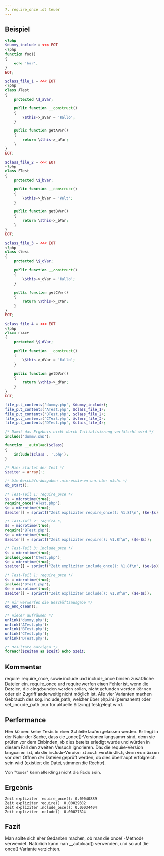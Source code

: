 ```yaml
---
7. require_once ist teuer
---
```


Beispiel
--------
```php
<?php
$dummy_include = <<< EOT
<?php
function foo()
{
	echo 'bar';
}
EOT;

$class_file_1 = <<< EOT
<?php
class ATest
{
	protected \$_aVar;

	public function __construct()
	{
		\$this->_aVar = 'Hallo';
	}

	public function getAVar()
	{
		return \$this->_aVar;
	}
}
EOT;

$class_file_2 = <<< EOT
<?php
class BTest
{
	protected \$_bVar;

	public function __construct()
	{
		\$this->_bVar = 'Welt';
	}

	public function getBVar()
	{
		return \$this->_bVar;
	}
}
EOT;

$class_file_3 = <<< EOT
<?php
class CTest
{
	protected \$_cVar;

	public function __construct()
	{
		\$this->_cVar = 'Hallo';
	}

	public function getCVar()
	{
		return \$this->_cVar;
	}
}
EOT;

$class_file_4 = <<< EOT
<?php
class DTest
{
	protected \$_dVar;

	public function __construct()
	{
		\$this->_dVar = 'Hallo';
	}

	public function getDVar()
	{
		return \$this->_dVar;
	}
}
EOT;

file_put_contents('dummy.php', $dummy_include);
file_put_contents('ATest.php', $class_file_1);
file_put_contents('BTest.php', $class_file_2);
file_put_contents('CTest.php', $class_file_3);
file_put_contents('DTest.php', $class_file_4);

/* Damit das Ergebnis nicht durch Initialisierung verfälscht wird */
include('dummy.php');

function __autoload($class)
{
	include($class . '.php');
}

/* Hier startet der Test */
$zeiten = array();

/* Die Geschäfs-Ausgaben interessieren uns hier nicht */
ob_start();

/* Test-Teil 1: require_once */
$s = microtime(true);
require_once('ATest.php');
$e = microtime(true);
$zeiten[] = sprintf("Zeit expliziter require_once(): %1.8f\n", ($e-$s));

/* Test-Teil 2: require */
$s = microtime(true);
require('BTest.php');
$e = microtime(true);
$zeiten[] = sprintf("Zeit expliziter require(): %1.8f\n", ($e-$s));

/* Test-Teil 3: include_once */
$s = microtime(true);
include_once('CTest.php');
$e = microtime(true);
$zeiten[] = sprintf("Zeit expliziter include_once(): %1.8f\n", ($e-$s));

/* Test-Teil 1: require_once */
$s = microtime(true);
include('DTest.php');
$e = microtime(true);
$zeiten[] = sprintf("Zeit expliziter include(): %1.8f\n", ($e-$s));

/* Wir verwerfen die Geschäftsausgabe */
ob_end_clean();

/* Wieder aufräumen */
unlink('dummy.php');
unlink('ATest.php');
unlink('BTest.php');
unlink('CTest.php');
unlink('DTest.php');

/* Resultate anzeigen */
foreach($zeiten as $zeit) echo $zeit;
```
Kommentar
---------

require, require\_once, sowie include und include\_once binden zusätzliche Dateien ein. require\_once und require werfen einen Fehler ist, wenn die Dateien, die eingebunden werden sollen, nicht gefunden werden können oder ein Zugriff anderweitig nicht möglich ist. Alle vier Varianten machen Gebrauch des sog. include\_path, welcher über php.ini (permanent) oder set\_include_path (nur für aktuelle Sitzung) festgelegt wird.

Performance
-----------

Hier können keine Tests in einer Schleife laufen gelassen werden. Es liegt in der Natur der Sache, dass die _once()-Versionen langsamer sind, denn sie prüfen vor dem Einbinden, ob dies bereits erledigt wurde und würden in diesem Fall den zweiten Versuch ignorieren. Das die require-Version langsamer ist, als die include-Version ist auch verständlich, denn es müssen vor dem Öffnen der Dateien geprüft werden, ob dies überhaupt erfolgreich sein wird (existiert die Datei, stimmen die Rechte).

Von "teuer" kann allerdings nicht die Rede sein.

Ergebnis
--------
	Zeit expliziter require_once(): 0.00040889
	Zeit expliziter require(): 0.00029302
	Zeit expliziter include_once(): 0.00034404
	Zeit expliziter include(): 0.00027394


Fazit
-----
Man sollte sich eher Gedanken machen, ob man die once()-Methode verwendet. Natürlich kann man __autoload() verwenden, und so auf die once()-Variante verzichten.
